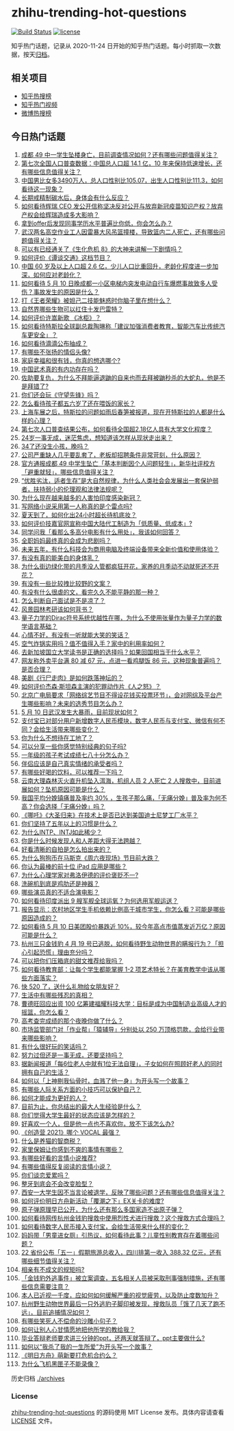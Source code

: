 # zhihu-trending-hot-questions

[![Build Status](https://github.com/justjavac/zhihu-trending-hot-questions/workflows/ci/badge.svg?branch=master)](https://github.com/justjavac/zhihu-trending-hot-questions/actions)
[![license](https://img.shields.io/github/license/justjavac/zhihu-trending-hot-questions)](https://github.com/justjavac/zhihu-trending-hot-questions/blob/master/LICENSE)

知乎热门话题，记录从 2020-11-24 日开始的知乎热门话题。每小时抓取一次数据，按天[归档](./archives)。

## 相关项目

- [知乎热搜榜](https://github.com/justjavac/zhihu-trending-top-search)
- [知乎热门视频](https://github.com/justjavac/zhihu-trending-hot-video)
- [微博热搜榜](https://github.com/justjavac/weibo-trending-hot-search)

## 今日热门话题

<!-- BEGIN -->
<!-- 最后更新时间 Tue May 11 2021 12:04:39 GMT+0800 (China Standard Time) -->

1. [成都 49
   中一学生坠楼身亡，目前调查情况如何？还有哪些问题值得关注？](https://www.zhihu.com/question/458690995)
2. [第七次全国人口普查数据：中国总人口超 14.1 亿，10
   年来保持低速增长，还有哪些信息值得关注？](https://www.zhihu.com/question/458811096)
3. [中国男比女多3490万人，总人口性别比105.07，出生人口性别比111.3，如何看待这一现象？](https://www.zhihu.com/question/458812209)
4. [长期戒精制碳水后，身体会有什么反应？](https://www.zhihu.com/question/368157736)
5. [如何看待辉瑞 CEO
   发公开信称坚决反对公开与放弃新冠疫苗知识产权？放弃产权会给辉瑞造成多大影响？](https://www.zhihu.com/question/458516995)
6. [拿到offer后发现同事学历水平普遍比你低，你会怎么办？](https://www.zhihu.com/question/453425750)
7. [武汉两名高空作业工人因雷暴大风吊篮撞楼，导致篮内二人死亡，还有哪些问题值得关注？](https://www.zhihu.com/question/458802058)
8. [可以有已经通关了《生化危机 8》的大神来讲解一下剧情吗？](https://www.zhihu.com/question/458226745)
9. [如何评价《谭谈交通》这档节目？](https://www.zhihu.com/question/41467514)
10. [中国 60 岁及以上人口超 2.6
    亿，少儿人口比重回升，老龄化程度进一步加深，如何应对老龄化？](https://www.zhihu.com/question/458814159)
11. [如何看待 5 月 10
    日晚成都一小区电梯内突发电动自行车爆燃事故致多人受伤？事故发生的原因是什么？](https://www.zhihu.com/question/458774852)
12. [打《王者荣耀》被妲己二技能魅惑时你脑子里在想什么？](https://www.zhihu.com/question/455738970)
13. [自然界哪些生物可以扛住十发巴雷特？](https://www.zhihu.com/question/458544903)
14. [如何评价许嵩新歌 《冰柜》？](https://www.zhihu.com/question/458749554)
15. [如何看待特斯拉全球副总裁陶琳称「建议加强消费者教育，智能汽车比传统汽车更安全」？](https://www.zhihu.com/question/458706368)
16. [如何看待滴滴公布抽成？](https://www.zhihu.com/question/458266748)
17. [有哪些不张扬的情侣头像?](https://www.zhihu.com/question/330332961)
18. [家庭幸福和很有钱，你真的想选哪个?](https://www.zhihu.com/question/455357456)
19. [中国武术真的有内功存在吗？](https://www.zhihu.com/question/29086555)
20. [佐助要复仇，为什么不拜能逼退鼬的自来也而去拜被鼬秒杀的大蛇丸，他是不是拜错了?](https://www.zhihu.com/question/447367718)
21. [你们还会玩《守望先锋》吗？](https://www.zhihu.com/question/458654100)
22. [怎么看待孩子都五六岁了还在喂饭的家长？](https://www.zhihu.com/question/458623234)
23. [上海车展之后，特斯拉的问题如雨后春笋被报道，现在开特斯拉的人都是什么样的心理？](https://www.zhihu.com/question/458585086)
24. [第七次人口普查结果公布，如何看待全国超2.18亿人具有大学文化程度？](https://www.zhihu.com/question/458813993)
25. [24岁一事无成，迷茫焦虑，想知道该怎样从现状走出来？](https://www.zhihu.com/question/334364126)
26. [34了还没生小孩，晚吗？](https://www.zhihu.com/question/455564439)
27. [公司严重缺人几乎要乱套了，老板却招聘条件非常苛刻，什么原因？](https://www.zhihu.com/question/458077938)
28. [官方通报成都 49
    中学生坠亡「基本判断因个人问题轻生」，新华社评校方「避重就轻」，哪些信息值得关注？](https://www.zhihu.com/question/458795206)
29. [“优胜劣汰，适者生存”是大自然规律，为什么人类社会会发展出一套保护弱者，扶持弱小的伦理观和法律法规呢？](https://www.zhihu.com/question/458755052)
30. [为什么现在越来越多的人害怕印度感染新冠？](https://www.zhihu.com/question/384288033)
31. [写网络小说采用第一人称真的是个雷点吗?](https://www.zhihu.com/question/457091187)
32. [夏天到了，如何化出24小时超长待机底妆？](https://www.zhihu.com/question/457028731)
33. [如何评价技嘉官网宣称中国大陆代工制造为「低质量、低成本」?](https://www.zhihu.com/question/458796364)
34. [同学问我「看那么多高分电影有什么用处」，我该如何回答？](https://www.zhihu.com/question/445536824)
35. [全职妈妈最终真的会成为悲剧吗？](https://www.zhihu.com/question/329912042)
36. [未来五年，有什么科技会为商用电脑及终端设备带来全新价值和使用体验？](https://www.zhihu.com/question/458697197)
37. [有没有真的能美白的身体乳？](https://www.zhihu.com/question/324166860)
38. [为什么街边绿化带的月季没人管都疯狂开花，家养的月季动不动就死还不开花？](https://www.zhihu.com/question/458723730)
39. [有没有一些比较拽比较野的文案？](https://www.zhihu.com/question/441951247)
40. [有没有什么很虐的文，看完久久不能平静的那一种？](https://www.zhihu.com/question/439845045)
41. [怎么判断自己面试是不是凉了？](https://www.zhihu.com/question/267849861)
42. [风景园林考研该如何背书？](https://www.zhihu.com/question/455380895)
43. [量子力学的Dirac符号系统优越性在哪，为什么不使用张量作为量子力学的数学语言基础？](https://www.zhihu.com/question/57290501)
44. [心情不好，有没有一听就能大笑的笑话？](https://www.zhihu.com/question/433260931)
45. [空气炸锅实用吗？值不值得入手？家中的利用率如何？](https://www.zhihu.com/question/60108615)
46. [去新加坡国立大学读书是正确的选择吗？如果回国相当于什么水平？](https://www.zhihu.com/question/415399401)
47. [网友称外卖平台满 80 减 67 元，点进一看鸡腿饭 86
    元，这种现象普遍吗？是否合理？](https://www.zhihu.com/question/458657073)
48. [美剧《行尸走肉》是如何跌落神坛的？](https://www.zhihu.com/question/300658142)
49. [如何评价杰森·斯坦森主演的犯罪动作片《人之怒》？](https://www.zhihu.com/question/457101926)
50. [北京广电局要求「网络综艺节目不得设花钱买投票环节」，会对网综及平台产生哪些影响？未来的选秀节目怎么办？](https://www.zhihu.com/question/458698135)
51. [5 月 10 日武汉发生大暴雨，目前现状如何？](https://www.zhihu.com/question/458694221)
52. [支付宝已对部分用户新增数字人民币模块，数字人民币与支付宝、微信有何不同？会给生活带来哪些变化？](https://www.zhihu.com/question/458640901)
53. [你为什么不想待在工地了？](https://www.zhihu.com/question/278592510)
54. [可以分享一些你感觉特别经典的句子吗?](https://www.zhihu.com/question/456133524)
55. [一年级的孩子考试成绩七八十分怎么办？](https://www.zhihu.com/question/423393543)
56. [伴侣应该是自己真实情绪的承受者吗？](https://www.zhihu.com/question/302561314)
57. [有哪些好喝的饮料，可以推荐一下吗？](https://www.zhihu.com/question/278942720)
58. [云南大理森林灭火直升机坠入洱海，机组人员 2 人死亡 2
    人搜救中，目前进展如何？坠机原因可能是什么？](https://www.zhihu.com/question/458664094)
59. [我国平均分娩镇痛普及率约 30%
    ，生孩子那么痛，「无痛分娩」普及率为何不高？你会选择「无痛分娩」吗？](https://www.zhihu.com/question/458562621)
60. [《哪吒》《大圣归来》在技术上是否已达到美国迪士尼梦工厂水平？](https://www.zhihu.com/question/389058916)
61. [你们坚持了五年以上的习惯是什么？](https://www.zhihu.com/question/439042496)
62. [为什么INTP、INTJ如此稀少？](https://www.zhihu.com/question/357147669)
63. [你是什么时候发现人和人差距大得无法跨越？](https://www.zhihu.com/question/28087919)
64. [好看清晰的自拍是怎么拍出来的？](https://www.zhihu.com/question/267598322)
65. [为什么狗狗币在马斯克《周六夜现场》节目前大跌？](https://www.zhihu.com/question/458505263)
66. [你认为最棒的前十位 iPad 应用是哪些？](https://www.zhihu.com/question/34453138)
67. [为什么心理学家对弗洛伊德的评价褒贬不一?](https://www.zhihu.com/question/458001165)
68. [洗碗机到底是鸡肋还是神器？](https://www.zhihu.com/question/336267047)
69. [哪些演员真的不适合演电影？](https://www.zhihu.com/question/451042144)
70. [如何看待印度派出 9 艘军舰全球运氧？为何选用军舰运送？](https://www.zhihu.com/question/458210866)
71. [报告显示：农村地区学生手机依赖比例高于城市学生，你怎么看？可能是哪些原因造成的？](https://www.zhihu.com/question/458628261)
72. [如何看待 5 月 10 日美团股价暴跌近
    10%，较今年高点市值蒸发近万亿？原因可能是什么？](https://www.zhihu.com/question/458673613)
73. [杭州三只金钱豹 4 月 19
    号已逃脱，如何看待野生动物世界的瞒报行为？「担心引起恐慌」理由充分吗？](https://www.zhihu.com/question/458565862)
74. [可以把你们压箱底的甜文推荐给我吗？](https://www.zhihu.com/question/339160762)
75. [如何看待教育部：让每个学生都能掌握 1-2
    项艺术特长？在美育教学中该从哪些方面落实？](https://www.zhihu.com/question/458077269)
76. [快 520 了，送什么礼物给女朋友好？](https://www.zhihu.com/question/323989785)
77. [生活中有哪些残忍的真相？](https://www.zhihu.com/question/63894266)
78. [曹德旺回应出资 100
    亿筹建福耀科技大学：目标是成为中国制造业高级人才的摇篮，你怎么看？](https://www.zhihu.com/question/458657914)
79. [高考查完成绩的那个夜晚你做了什么？](https://www.zhihu.com/question/455878400)
80. [市场监管部门对「作业帮」「猿辅导」分别处以 250
    万顶格罚款，会给行业带来哪些影响？](https://www.zhihu.com/question/458641505)
81. [有什么很好玩的笑话吗？](https://www.zhihu.com/question/447424141)
82. [努力过但还是一事无成，还要坚持吗？](https://www.zhihu.com/question/458113819)
83. [据新闻报道「每6位老人中就有1位无法自理」，子女如何在照顾好老人的同时拥有自己的生活？](https://www.zhihu.com/question/458666699)
84. [如何以「上神剔我仙骨时，血溅了他一身」为开头写一个故事？](https://www.zhihu.com/question/435874686)
85. [有哪些人际关系方面的小技巧可以保护自己？](https://www.zhihu.com/question/36343659)
86. [如何才能成为更好的人？](https://www.zhihu.com/question/311751275)
87. [目前为止，你总结出的最大人生经验是什么？](https://www.zhihu.com/question/313830485)
88. [你们觉得大学生最好的状态应该是怎样的？](https://www.zhihu.com/question/446765433)
89. [好喜欢一个人，但是他一点也不喜欢你，放不下该怎么办?](https://www.zhihu.com/question/457804417)
90. [《创造营 2021》哪个 VOCAL 最强？](https://www.zhihu.com/question/456380340)
91. [什么是养猫的智商税？](https://www.zhihu.com/question/445480922)
92. [家里保姆让你感到不爽的事情有哪些？](https://www.zhihu.com/question/20554063)
93. [有哪些好看的言情小说推荐?](https://www.zhihu.com/question/378704818)
94. [有哪些值得反复阅读的言情小说？](https://www.zhihu.com/question/356734446)
95. [你们谈恋爱累吗？](https://www.zhihu.com/question/399471584)
96. [整牙到底会不会改变脸型？](https://www.zhihu.com/question/29078408)
97. [西安一大学生因不当言论被退学，反映了哪些问题？还有哪些信息值得关注？](https://www.zhihu.com/question/458572630)
98. [如何评价明日方舟新活动「覆潮之下」EX关卡的难度?](https://www.zhihu.com/question/458535466)
99. [原子弹原理早已公开，为什么还有那么多国家造不出原子弹？](https://www.zhihu.com/question/435554563)
100. [如何看待网传杭州金钱豹搜救中使用烈性犬进行搜救？这个搜救方式合理吗？](https://www.zhihu.com/question/458486742)
101. [如何看待数字人民币接入支付宝，会给生活带来什么样的变化？](https://www.zhihu.com/question/458629505)
102. [妈妈带「男童进女厕」引热议，如何看待此事？儿童性别教育存在着哪些问题？](https://www.zhihu.com/question/458384181)
103. [22 省份公布「五一」假期旅游总收入，四川排第一收入 388.32
     亿元，还有哪些细节值得关注？](https://www.zhihu.com/question/458345276)
104. [相亲有不成文的规矩吗?](https://www.zhihu.com/question/453068049)
105. [「金钱豹外逃事件」被立案调查，五名相关人员被采取刑事强制措施，还有哪些信息需要注意？](https://www.zhihu.com/question/458665171)
106. [本人已近视一千度，应如何如何缓解严重的视觉疲劳，以及防止度数加升？](https://www.zhihu.com/question/450542654)
107. [杭州野生动物世界最后一只外逃豹子脚印被发现，搜救队员「饿了几天了跑不远」，目前追捕情况如何？](https://www.zhihu.com/question/458634493)
108. [有哪些笑死人不偿命的沙雕小句子？](https://www.zhihu.com/question/446274242)
109. [如何让别人心甘情愿地把他所学的教给我？](https://www.zhihu.com/question/38714506)
110. [毕业答辩老师要求讲三分钟的ppt，还两天就答辩了，ppt主要做什么?](https://www.zhihu.com/question/391921734)
111. [如何以“我杀了我的一生所爱”为开头写一个故事？](https://www.zhihu.com/question/454995390)
112. [《明日方舟》萌新要打危机合约么？](https://www.zhihu.com/question/428838411)
113. [为什么飞机黑匣子不能录像？](https://www.zhihu.com/question/458343049)

<!-- END -->

历史归档 [./archives](./archives)

### License

[zhihu-trending-hot-questions](https://github.com/justjavac/zhihu-trending-hot-questions)
的源码使用 MIT License 发布。具体内容请查看 [LICENSE](./LICENSE) 文件。

